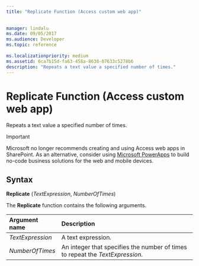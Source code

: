 ```yaml
---
title: "Replicate Function (Access custom web app)"
 
 
manager: lindalu
ms.date: 09/05/2017
ms.audience: Developer
ms.topic: reference
  
ms.localizationpriority: medium
ms.assetid: 6ca7b15d-fa63-458a-8630-07633c5278b6
description: "Repeats a text value a specified number of times."
---
```


# Replicate Function (Access custom web app)

Repeats a text value a specified number of times.
  
> [!IMPORTANT]
> Microsoft no longer recommends creating and using Access web apps in SharePoint. As an alternative, consider using [Microsoft PowerApps](https://powerapps.microsoft.com/) to build no-code business solutions for the web and mobile devices.
  
## Syntax

 **Replicate** (*TextExpression*, *NumberOfTimes*)
  
The **Replicate** function contains the following arguments.
  
|**Argument name**|**Description**|
|:-----|:-----|
| *TextExpression*  <br/> |A text expression. |
| *NumberOfTimes*  <br/> |An integer that specifies the number of times to repeat the *TextExpression*. |
